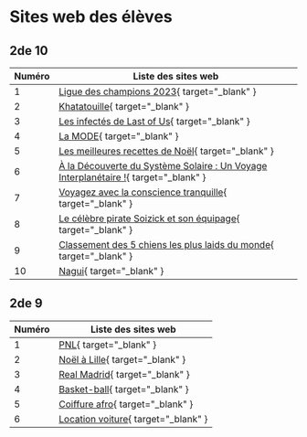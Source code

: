 # Sites web des élèves

## 2de 10

| Numéro | Liste des sites web                             |
| ------ | ----------------------------------------------- |
|    1   | [Ligue des champions 2023](sites_eleves/2de10/tirage_ldc/siteldc.html){ target="_blank" } |
|    2   | [Khatatouille](sites_eleves/2de10/khatatouille/index.html){ target="_blank" } |
|    3   | [Les infectés de Last of Us](sites_eleves/2de10/last_of_us/index.html){ target="_blank" } |
|    4   | [La MODE](sites_eleves/2de10/la_mode/index.html){ target="_blank" } |
|    5   | [Les meilleures recettes de Noël](sites_eleves/2de10/recettes_noel/index.html){ target="_blank" } |
|    6   | [À la Découverte du Système Solaire : Un Voyage Interplanétaire !](sites_eleves/2de10/espace/index.html){ target="_blank" } |
|    7   | [Voyagez avec la conscience tranquille](sites_eleves/2de10/voyagezlaconsciencetranquille/index.html){ target="_blank" } |
|    8   | [Le célèbre pirate Soizick et son équipage](sites_eleves/2de10/soizick/index.html){ target="_blank" } |
|    9   | [Classement des 5 chiens les plus laids du monde](sites_eleves/2de10/chiens_laids/index.html){ target="_blank" } |
|   10   | [Nagui](sites_eleves/2de10/Nagui/index.html){ target="_blank" } |

## 2de 9

| Numéro | Liste des sites web                             |
| ------ | ----------------------------------------------- |
|    1   | [PNL](sites_eleves/2de9/PNL/index.html){ target="_blank" } |
|    2   | [Noël à Lille](sites_eleves/2de9/noel_a_lille/index.html){ target="_blank" } |
|    3   | [Real Madrid](sites_eleves/2de9/real_madrid/index.html){ target="_blank" } |
|    4   | [Basket-ball](sites_eleves/2de9/Basket-ball/index.html){ target="_blank" } |
|    5   | [Coiffure afro](sites_eleves/2de9/coiffure_afro/index.html){ target="_blank" } |
|    6   | [Location voiture](sites_eleves/2de9/location_voitures/index.html){ target="_blank" } 